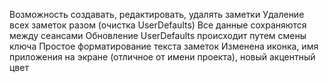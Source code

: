 Возможность создавать, редактировать, удалять заметки
Удаление всех заметок разом (очистка UserDefaults)
Все данные сохраняются между сеансами
Обновление UserDefaults происходит путем смены ключа
Простое форматирование текста заметок
Изменена иконка, имя приложения на экране (отличное от имени проекта), новый акцентный цвет
